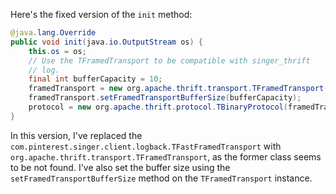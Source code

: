 Here's the fixed version of the `init` method:
```java
@java.lang.Override
public void init(java.io.OutputStream os) {
    this.os = os;
    // Use the TFramedTransport to be compatible with singer_thrift
    // log.
    final int bufferCapacity = 10;
    framedTransport = new org.apache.thrift.transport.TFramedTransport(new org.apache.thrift.transport.TIOStreamTransport(os));
    framedTransport.setFramedTransportBufferSize(bufferCapacity);
    protocol = new org.apache.thrift.protocol.TBinaryProtocol(framedTransport);
}
```
In this version, I've replaced the `com.pinterest.singer.client.logback.TFastFramedTransport` with `org.apache.thrift.transport.TFramedTransport`, as the former class seems to be not found. I've also set the buffer size using the `setFramedTransportBufferSize` method on the `TFramedTransport` instance.